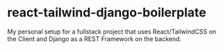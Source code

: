 # react-tailwind-django-boilerplate
My personal setup for a fullstack project that uses React/TailwindCSS on the Client and Django as a REST Framework on the backend. 
